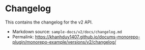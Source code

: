 # Changelog

This contains the changelog for the v2 API.

- Markdown source: `sample-docs/v2/docs/changelog.md`
- Permalink: <https://khanhduy1407.github.io/docums-monorepo-plugin/monorepo-example/versions/v2/changelog/>